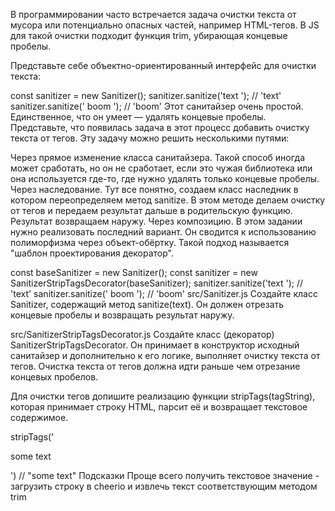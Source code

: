 В программировании часто встречается задача очистки текста от мусора или потенциально опасных частей, например HTML-тегов. В JS для такой очистки подходит функция trim, убирающая концевые пробелы.

Представьте себе объектно-ориентированный интерфейс для очистки текста:

const sanitizer = new Sanitizer();
sanitizer.sanitize('text   '); // 'text'
sanitizer.sanitize(' boom '); // 'boom'
Этот санитайзер очень простой. Единственное, что он умеет — удалять концевые пробелы. Представьте, что появилась задача в этот процесс добавить очистку текста от тегов. Эту задачу можно решить несколькими путями:

Через прямое изменение класса санитайзера. Такой способ иногда может сработать, но он не сработает, если это чужая библиотека или она используется где-то, где нужно удалять только концевые пробелы.
Через наследование. Тут все понятно, создаем класс наследник в котором переопределяем метод sanitize. В этом методе делаем очистку от тегов и передаем результат дальше в родительскую функцию. Результат возвращаем наружу.
Через композицию.
В этом задании нужно реализовать последний вариант. Он сводится к использованию полиморфизма через объект-обёртку. Такой подход называется "шаблон проектирования декоратор".

const baseSanitizer = new Sanitizer();
const sanitizer = new SanitizerStripTagsDecorator(baseSanitizer);
sanitizer.sanitize('text   '); // 'text'
sanitizer.sanitize(' boom '); // 'boom'
src/Sanitizer.js
Создайте класс Sanitizer, содержащий метод sanitize(text). Он должен отрезать концевые пробелы и возвращать результат наружу.

src/SanitizerStripTagsDecorator.js
Создайте класс (декоратор) SanitizerStripTagsDecorator. Он принимает в конструктор исходный санитайзер и дополнительно к его логике, выполняет очистку текста от тегов. Очистка текста от тегов должна идти раньше чем отрезание концевых пробелов.

Для очистки тегов допишите реализацию функции stripTags(tagString), которая принимает строку HTML, парсит её и возвращает текстовое содержимое.

stripTags('<p>some text</p>') // "some text"
Подсказки
Проще всего получить текстовое значение - загрузить строку в cheerio и извлечь текст соответствующим методом
trim